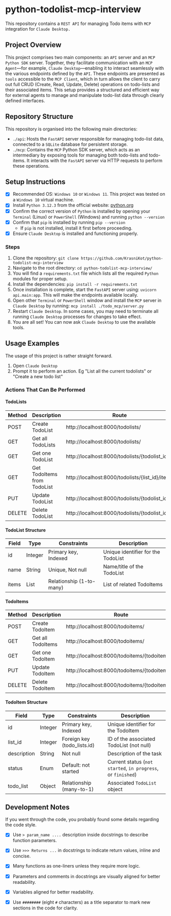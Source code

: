 # python-todolist-mcp-interview
This repository contains a `REST API` for managing Todo items with `MCP` integration for `Claude Desktop.`

## Project Overview
This project comprises two main components: an `API` server and an `MCP Python SDK` server. Together, they facilitate communication with an `MCP Agent`—for example, `Claude Desktop`—enabling it to interact seamlessly with the various endpoints defined by the `API`. These endpoints are presented as `tools` accessible to the `MCP Client`, which in turn allows the client to carry out full CRUD (Create, Read, Update, Delete) operations on todo-lists and their associated items. This setup provides a structured and efficient way for external agents to manage and manipulate todo-list data through clearly defined interfaces.

## Repository Structure

This repository is organised into the following main directories:

- `./api`: Hosts the `FastAPI` server responsible for managing todo-list data, connected to a `SQLite` database for persistent storage.
- `./mcp`: Contains the `MCP` Python SDK server, which acts as an intermediary by exposing tools for managing both todo-lists and todo-items. It interacts with the `FastAPI` server via HTTP requests to perform these operations.

## Setup Instructions

- [x] Recommended OS: `Windows 10` or `Windows 11`. This project was tested on a `Windows 10` virtual machine.
- [x] Install `Python 3.12.3` from the official website: [python.org](https://www.python.org/downloads/)
- [x] Confirm the correct version of `Python` is installed by opening your `Terminal` (Linux) or `PowerShell` (Windows) and running `python --version`
- [x] Confirm that `pip` is installed by running `pip --version`
    - If `pip` is not installed, install it first before proceeding.
- [x] Ensure `Claude Desktop` is installed and functioning properly.

### Steps

1. Clone the repository: `git clone https://github.com/KrasniKot/python-todolist-mcp-interview`
2. Navigate to the root directory: `cd python-todolist-mcp-interview/`
3. You will find a `requirements.txt` file which lists all the required `Python` modules for proper setup.
4. Install the dependencies: `pip install -r requirements.txt`
5. Once installation is complete, start the `FastAPI` server using: `uvicorn api.main:app`. This will make the endpoints available locally.
6. Open other `Terminal` or `PowerShell` window and install the `MCP` server in `Claude Desktop` by running: `mcp install ./todo_mcp/server.py`
7. Restart `Claude Desktop`. In some cases, you may need to terminate all running `Claude Desktop` processes for changes to take effect.
8. You are all set! You can now ask `Claude Desktop` to use the available tools.

## Usage Examples

The usage of this project is rather straight forward.

1. Open `Claude Desktop`
2. Prompt it to perform an action. Eg "List all the current todolists" or "Create a new todo list"

### Actions That Can Be Performed

#### TodoLists

| Method | Description                   | Route                                            | MCP Function           |
|--------|-------------------------------|--------------------------------------------------|------------------------|
| POST   | Create TodoList               | http://localhost:8000/todolists/                 | create_todolist        |
| GET    | Get all TodoLists             | http://localhost:8000/todolists/                 | get_all_todolists      |
| GET    | Get one TodoList              | http://localhost:8000/todolists/{todolist_id}    | get_todolist           |
| GET    | Get TodoItems from TodoList   | http://localhost:8000/todolists/{list_id}/items  | get_items_for_list     |
| PUT    | Update TodoList               | http://localhost:8000/todolists/{todolist_id}    | update_todolist        |
| DELETE | Delete TodoList               | http://localhost:8000/todolists/{todolist_id}    | delete_todolist        |

#### TodoList Structure
| Field | Type     | Constraints                | Description                            |
|-------|----------|----------------------------|----------------------------------------|
| id    | Integer  | Primary key, Indexed       | Unique identifier for the TodoList     |
| name  | String   | Unique, Not null           | Name/title of the TodoList             |
| items | List     | Relationship (1-to-many)   | List of related TodoItems              |


#### TodoItems

| Method | Description         | Route                                           | MCP Function         |
|--------|---------------------|-------------------------------------------------|----------------------|
| POST   | Create TodoItem     | http://localhost:8000/todoitems/                | create_todoitem      |
| GET    | Get all TodoItems   | http://localhost:8000/todoitems/                | get_all_todoitems    |
| GET    | Get one TodoItem    | http://localhost:8000/todoitems/{todoitem_id}   | get_todoitem         |
| PUT    | Update TodoItem     | http://localhost:8000/todoitems/{todoitem_id}   | update_todoitem      |
| DELETE | Delete TodoItem     | http://localhost:8000/todoitems/{todoitem_id}   | delete_todoitem      |

#### TodoItem Structure
| Field       | Type      | Constraints                 | Description                                                  |
|-------------|-----------|-----------------------------|--------------------------------------------------------------|
| id          | Integer   | Primary key, Indexed        | Unique identifier for the TodoItem                           |
| list_id     | Integer   | Foreign key (todo_lists.id) | ID of the associated TodoList (not null)                     |
| description | String    | Not null                    | Description of the task                                      |
| status      | Enum      | Default: not started        | Current status (`not started`, `in progress`, or `finished`) |
| todo_list   | Object    | Relationship (many-to-1)    | Associated `TodoList` object                                 |


## Development Notes

If you went through the code, you probably found some details regarding the code style.

- [x] Use `> param_name ....` description inside docstrings to describe function parameters.
- [x] Use `>>> Returns ...` in docstrings to indicate return values, inline and concise.
- [x] Many functions as one-liners unless they require more logic.
- [x] Parameters and comments in docstrings are visually aligned for better readability.
- [x] Variables aligned for better readability.
- [x] Use `########` (eight `#` characters) as a title separator to mark new sections in the code for clarity.

